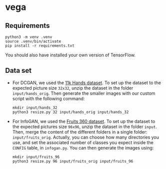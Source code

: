 # vega

## Requirements

```
python3 -m venv .venv
source .venv/bin/activate
pip install -r requirements.txt
```
You should also have installed your own version of TensorFlow.


## Data set
- For DCGAN, we used the [11k Hands dataset](https://sites.google.com/view/11khands).
  To set up the dataset to the expected picture size `32x32`,
  unzip the dataset in the folder `input/hands_orig`.
  Then generate the smaller images with our custom script with the following command:

  ```
  mkdir input/hands_32
  python3 resize.py 32 input/hands_orig input/hands_32
  ```

- For InfoGAN, we used the [Fruits 360 dataset](https://www.kaggle.com/moltean/fruits).
  To set up the dataset to the expected pictures size `96x96`,
  unzip the dataset in the folder `input`.
  Then, merge the content of the different folders in a single folder: `input/fruits_orig`.
  Actually, you can choose how many directories you use, and set the associated number of 
  classes you expect inside the `CONFIG` table, in `infogan.py`.
  You can then generate the images using:
  
  ```
  mkdir input/fruits_96
  python3 resize.py 96 input/fruits_orig input/fruits_96
  ```

